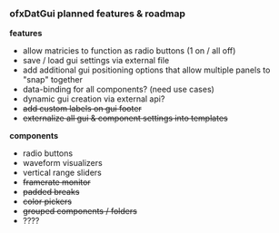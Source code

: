 ### ofxDatGui planned features & roadmap

**features**

* allow matricies to function as radio buttons (1 on / all off)
* save / load gui settings via external file
* add additional gui positioning options that allow multiple panels to "snap" together
* data-binding for all components? (need use cases)
* dynamic gui creation via external api?
* <del>add custom labels on gui footer</del>
* <del>externalize all gui & component settings into templates</del>

**components**

* radio buttons
* waveform visualizers
* vertical range sliders
* <del>framerate monitor</del>
* <del>padded breaks</del>
* <del>color pickers</del>
* <del>grouped components / folders</del>
* ????

